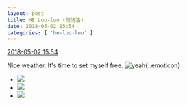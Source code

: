 ```yaml
---
layout: post
title: HE Luo-luo (何洛洛)
date: 2018-05-02 15:54
categories: [ 'he-luo-luo' ]
---
```


<div class="weibo-info">
  <a href="https://weibo.com/6117570574/GeNdEEJTx">2018-05-02 15:54</a>
</div>

Nice weather. It's time to set myself free. ![yeah](https://img.t.sinajs.cn/t4/appstyle/expression/ext/normal/29/2018new_ye_org.png){:.emoticon}

<!-- more -->

<ul class="weibo-pic-list-1">
  <li class="weibo-pic">
    <a href="http://wx4.sinaimg.cn/mw690/006G0Hz8ly1fqx1rbm0g6j33vc2kwnpe.jpg"><img src="http://wx4.sinaimg.cn/thumb150/006G0Hz8ly1fqx1rbm0g6j33vc2kwnpe.jpg"/></a>
  </li>
  <li class="weibo-pic">
    <a href="http://wx1.sinaimg.cn/mw690/006G0Hz8ly1fqx1rhe833j32c02c0qv8.jpg"><img src="http://wx1.sinaimg.cn/thumb150/006G0Hz8ly1fqx1rhe833j32c02c0qv8.jpg"/></a>
  </li>
  <li class="weibo-pic">
    <a href="http://wx4.sinaimg.cn/mw690/006G0Hz8ly1fqx1rj5sq2j33kb2dj7wh.jpg"><img src="http://wx4.sinaimg.cn/thumb150/006G0Hz8ly1fqx1rj5sq2j33kb2dj7wh.jpg"/></a>
  </li>
</ul>
